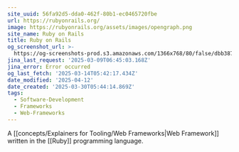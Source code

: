 ```yaml
---
site_uuid: 56fa92d5-dda0-462f-80b1-ec0465720fbe
url: https://rubyonrails.org/
image: https://rubyonrails.org/assets/images/opengraph.png
site_name: Ruby on Rails
title: Ruby on Rails
og_screenshot_url: >-
  https://og-screenshots-prod.s3.amazonaws.com/1366x768/80/false/dbb387d517f021781ebdfeb042f5981b00a2c958a38be8835f49a19b313322d1.jpeg
jina_last_request: '2025-03-09T06:45:03.168Z'
jina_error: Error occurred
og_last_fetch: '2025-03-14T05:42:17.434Z'
date_modified: '2025-04-12'
date_created: '2025-03-30T05:44:14.869Z'
tags:
  - Software-Development
  - Frameworks
  - Web-Frameworks
---
```















A [[concepts/Explainers for Tooling/Web Frameworks|Web Framework]] written in the [[Ruby]] programming language.

